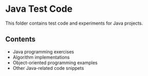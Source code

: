# Java Test Code

This folder contains test code and experiments for Java projects.

## Contents
- Java programming exercises
- Algorithm implementations
- Object-oriented programming examples
- Other Java-related code snippets
